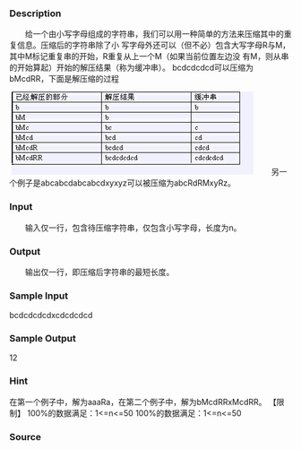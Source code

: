 
### Description
　　给一个由小写字母组成的字符串，我们可以用一种简单的方法来压缩其中的重复信息。压缩后的字符串除了小
写字母外还可以（但不必）包含大写字母R与M，其中M标记重复串的开始，R重复从上一个M（如果当前位置左边没
有M，则从串的开始算起）开始的解压结果（称为缓冲串）。 bcdcdcdcd可以压缩为bMcdRR，下面是解压缩的过程


 ![](/JudgeOnline/images/1068/1.jpg) 
　　另一个例子是abcabcdabcabcdxyxyz可以被压缩为abcRdRMxyRz。

### Input
　　输入仅一行，包含待压缩字符串，仅包含小写字母，长度为n。
### Output
　　输出仅一行，即压缩后字符串的最短长度。
### Sample Input
bcdcdcdcdxcdcdcdcd
### Sample Output
12
### Hint
在第一个例子中，解为aaaRa，在第二个例子中，解为bMcdRRxMcdRR。 
【限制】 
100%的数据满足：1<=n<=50 100%的数据满足：1<=n<=50

### Source
